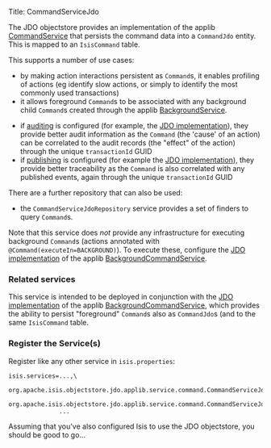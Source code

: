 Title: CommandServiceJdo

The JDO objectstore provides an implementation of the applib [CommandService](../../../../reference/services/command-context.html) that persists the command data into a `CommandJdo` entity.  This is mapped to an `IsisCommand` table.

This supports a number of use cases:

* by making action interactions persistent as `Command`s, it enables profiling of actions (eg identify slow actions, or simply to identify the most commonly used transactions)
* it allows foreground `Command`s to be associated with any background child `Command`s created through the applib [BackgroundService](../../../../reference/services/background-service.html).
- if [auditing](../../../../reference/services/auditing-service.html) is configured (for example, the [JDO implementation](./auditing-service-jdo.html)), they provide better audit information as the `Command` (the 'cause' of an action) can be correlated to the audit records (the "effect" of the action) through the unique `transactionId` GUID
- if [publishing](../../../../reference/services/publishing-service.html) is configured (for example the [JDO implementation](./publishing-service-jdo.html)), they provide better traceability as the `Command` is also correlated with any published events, again through the unique `transactionId` GUID


There are a further repository that can also be used:

* the `CommandServiceJdoRepository` service provides a set of finders to query `Command`s.  

Note that this service does *not* provide any infrastructure for executing background `Command`s (actions annotated with `@Command(executeIn=BACKGROUND)`).  To execute these, configure the [JDO implementation](./background-command-service-jdo.html) of the applib [BackgroundCommandService](../../../../reference/services/background-service.html).


### Related services

This service is intended to be deployed in conjunction with the [JDO implementation](./background-command-service-jdo.html) of the applib [BackgroundCommandService](../../../../reference/services/background-service.html), which provides the ability to persist "foreground" `Command`s also as `CommandJdo`s (and to the same `IsisCommand` table.

### Register the Service(s)

Register like any other service in `isis.properties`:

    isis.services=...,\
                  org.apache.isis.objectstore.jdo.applib.service.command.CommandServiceJdo,\
                  org.apache.isis.objectstore.jdo.applib.service.command.CommandServiceJdoRepository,\
                  ...

Assuming that you've also configured Isis to use the JDO objectstore, you should be good to go...

                    
                    